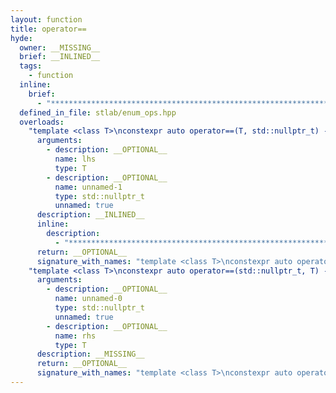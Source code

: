 ```yaml
---
layout: function
title: operator==
hyde:
  owner: __MISSING__
  brief: __INLINED__
  tags:
    - function
  inline:
    brief:
      - "***********************************************************************************************"
  defined_in_file: stlab/enum_ops.hpp
  overloads:
    "template <class T>\nconstexpr auto operator==(T, std::nullptr_t) -> stlab::implementation::enable_if_bitmask_or_arithmetic<T, bool>":
      arguments:
        - description: __OPTIONAL__
          name: lhs
          type: T
        - description: __OPTIONAL__
          name: unnamed-1
          type: std::nullptr_t
          unnamed: true
      description: __INLINED__
      inline:
        description:
          - "***********************************************************************************************"
      return: __OPTIONAL__
      signature_with_names: "template <class T>\nconstexpr auto operator==(T lhs, std::nullptr_t) -> stlab::implementation::enable_if_bitmask_or_arithmetic<T, bool>"
    "template <class T>\nconstexpr auto operator==(std::nullptr_t, T) -> stlab::implementation::enable_if_bitmask_or_arithmetic<T, bool>":
      arguments:
        - description: __OPTIONAL__
          name: unnamed-0
          type: std::nullptr_t
          unnamed: true
        - description: __OPTIONAL__
          name: rhs
          type: T
      description: __MISSING__
      return: __OPTIONAL__
      signature_with_names: "template <class T>\nconstexpr auto operator==(std::nullptr_t, T rhs) -> stlab::implementation::enable_if_bitmask_or_arithmetic<T, bool>"
---
```

